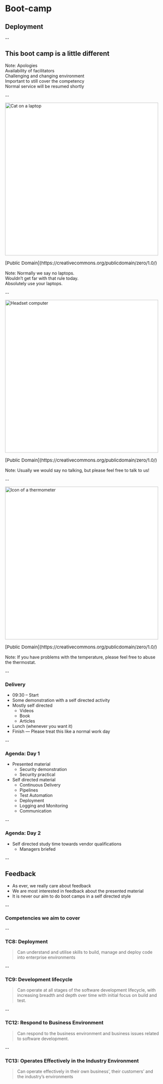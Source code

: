 # Boot-camp

## Deployment

--

## This boot camp is a little different

Note:
Apologies  
Availability of facilitators  
Challenging and changing environment  
Important to still cover the competency  
Normal service will be resumed shortly  

--

<img src="https://upload.wikimedia.org/wikipedia/commons/9/9c/Cat_on_laptop_yawning.jpg" style="height: 500px;background:white" alt="Cat on a laptop">
<p style="float:bottom;font-size:15px">
    [Public Domain](https://creativecommons.org/publicdomain/zero/1.0/)
</p>

Note:
Normally we say no laptops.  
Wouldn’t get far with that rule today.  
Absolutely use your laptops.  

--

<img src="https://upload.wikimedia.org/wikipedia/commons/c/c3/Headset_computer.png" style="height: 500px;background:white" alt="Headset computer">
<p style="float:bottom;font-size:15px">
    [Public Domain](https://creativecommons.org/publicdomain/zero/1.0/)
</p>
Note:
Usually we would say no talking, but please feel free to talk to us!  

--

<img src="{{ site.github.url }}/images/thermometer.svg" style="height: 500px;background:white" alt="Icon of a thermometer">
<p style="float:bottom;font-size:15px">
    [Public Domain](https://creativecommons.org/publicdomain/zero/1.0/)
</p>
Note:
If you have problems with the temperature, please feel free to abuse the thermostat.  

--

### Delivery

+ 09:30 – Start
+ Some demonstration with a self directed activity
+ Mostly self directed
    + Videos
    + Book
    + Articles
+ Lunch (whenever you want it)
+ Finish — Please treat this like a normal work day

--

### Agenda: Day 1

+ Presented material
    + Security demonstration
    + Security practical
+ Self directed material
    + Continuous Delivery
    + Pipelines
    + Test Automation
    + Deployment
    + Logging and Monitoring
    + Communication

--

### Agenda: Day 2

+ Self directed study time towards vendor qualifications
    + Managers briefed

--

## Feedback

+ As ever, we really care about feedback
+ We are most interested in feedback about the presented material
+ It is never our aim to do boot camps in a self directed style

--

### Competencies we aim to cover

--

### TC8: Deployment
 
> Can understand and utilise skills to build, manage and deploy code into enterprise environments

--

### TC9: Development lifecycle
 
> Can operate at all stages of the software development lifecycle, with increasing breadth and depth over time with initial focus on build and test.

--

### TC12: Respond to Business Environment
 
> Can respond to the business environment and business issues related to software development.

--

### TC13: Operates Effectively in the Industry Environment
 
> Can operate effectively in their own business’, their customers’ and the industry’s environments